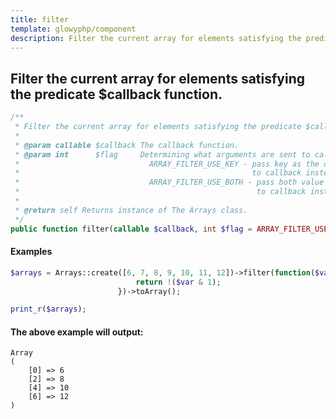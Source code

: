 ```yaml
---
title: filter
template: glowyphp/component
description: Filter the current array for elements satisfying the predicate $callback function.
---
```


<h2 class="font-normal text-lg">
Filter the current array for elements satisfying the predicate $callback function.
</h2>

```php
/**
 * Filter the current array for elements satisfying the predicate $callback function.
 *
 * @param callable $callback The callback function.
 * @param int      $flag     Determining what arguments are sent to callback:
 *                             ARRAY_FILTER_USE_KEY - pass key as the only argument
 *                                                    to callback instead of the value.
 *                             ARRAY_FILTER_USE_BOTH - pass both value and key as arguments
 *                                                     to callback instead of the value.
 *
 * @return self Returns instance of The Arrays class.
 */
public function filter(callable $callback, int $flag = ARRAY_FILTER_USE_BOTH): self
```

#### Examples

```php
$arrays = Arrays::create([6, 7, 8, 9, 10, 11, 12])->filter(function($var) {
                            return !($var & 1);
                        })->toArray();

print_r($arrays);
```

#### The above example will output:

```text
Array
(
    [0] => 6
    [2] => 8
    [4] => 10
    [6] => 12
)
```
